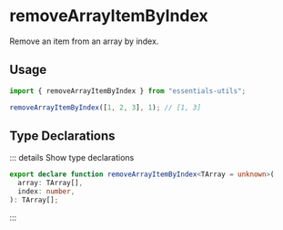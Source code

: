 # removeArrayItemByIndex

Remove an item from an array by index.

## Usage

```js
import { removeArrayItemByIndex } from "essentials-utils";

removeArrayItemByIndex([1, 2, 3], 1); // [1, 3]
```

## Type Declarations

::: details Show type declarations

```ts
export declare function removeArrayItemByIndex<TArray = unknown>(
  array: TArray[],
  index: number,
): TArray[];
```

:::
